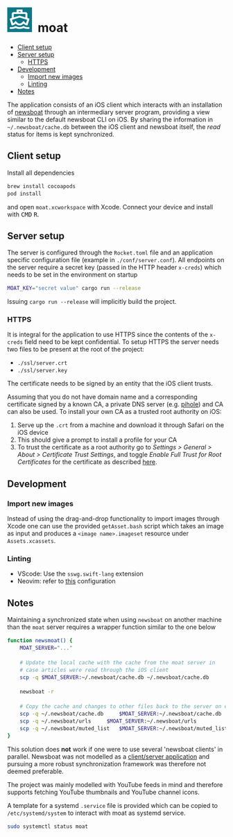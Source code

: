 <h1>
	<img src="./moat/Assets.xcassets/AppIcon.appiconset/57.png">&nbsp;&nbsp;moat
</h1>

* [Client setup](#client-setup)
* [Server setup](#server-setup)
	* [HTTPS](#https)
* [Development](#development)
	* [Import new images](#import-new-images)
	* [Linting](#linting)
* [Notes](#notes)

The application consists of an iOS client which interacts with an installation 
of [newsboat](https://github.com/newsboat/newsboat) through an 
intermediary server program, providing a view similar to the default 
newsboat CLI on iOS. By sharing the information in `~/.newsboat/cache.db` 
between the iOS client and newsboat itself, the *read* status for items is kept 
synchronized. 

## Client setup
Install all dependencies
```bash
brew install cocoapods
pod install
```
and open `moat.xcworkspace` with Xcode. Connect your device and install with 
<kbd>CMD</kbd> <kbd>R</kbd>.

## Server setup
The server is configured through the `Rocket.toml` file and an application 
specific configuration file (example in `./conf/server.conf`). All endpoints on 
the server require a secret key (passed in the HTTP header `x-creds`) which 
needs to be set in the environment on startup
```bash
MOAT_KEY="secret value" cargo run --release
```
Issuing `cargo run --release` will implicitly build the project.

### HTTPS
It is integral for the application to use HTTPS since the contents of 
the `x-creds` field need to be kept confidential. To setup HTTPS the server 
needs two files to be present at the root of the project: 

* `./ssl/server.crt`
* `./ssl/server.key` 

The certificate needs to be signed by an entity that the iOS client trusts.

Assuming that you do not have domain name and a corresponding certificate signed 
by a known CA, a private DNS server (e.g. [pihole](https://pi-hole.net/)) and CA 
can also be used. To install your own CA as a trusted root authority on iOS: 

1. Serve up the `.crt` from a machine and download it through Safari on the iOS device
2. This should give a prompt to install a profile for your CA
3. To trust the certificate as a root authority go to *Settings > General > About > Certificate Trust Settings*, and toggle *Enable Full Trust for Root Certificates* for the certificate as described [here](https://apple.stackexchange.com/a/371757/290763).

## Development

### Import new images
Instead of using the drag-and-drop functionality to import images through Xcode 
one can use the provided `getAsset.bash` script which takes an image as input 
and produces a `<image name>.imageset` resource under `Assets.xcassets`.

### Linting
* VScode: Use the `sswg.swift-lang` extension
* Neovim: refer to [this](https://github.com/neovim/nvim-lspconfig/blob/master/doc/server_configurations.md#sourcekit) configuration

## Notes
Maintaining a synchronized state when using `newsboat` on another machine than 
the `moat` server requires a wrapper function similar to the one below 
```bash
function newsmoat() {
	MOAT_SERVER="..."

	# Update the local cache with the cache from the moat server in
	# case articles were read through the iOS client
	scp -q $MOAT_SERVER:~/.newsboat/cache.db ~/.newsboat/cache.db 

	newsboat -r

	# Copy the cache and changes to other files back to the server on exit 
	scp -q ~/.newsboat/cache.db 	$MOAT_SERVER:~/.newsboat/cache.db
	scp -q ~/.newsboat/urls 	$MOAT_SERVER:~/.newsboat/urls
	scp -q ~/.newsboat/muted_list   $MOAT_SERVER:~/.newsboat/muted_list
}
```
This solution does **not** work if one were to use several 'newsboat clients' in 
parallel. Newsboat was not modelled as a [client/server application](https://github.com/newsboat/newsboat/issues/471) 
and pursuing a more robust synchronization framework was therefore not deemed preferable.

The project was mainly modelled with YouTube feeds in mind and therefore 
supports fetching YouTube thumbnails and YouTube channel icons. 

A template for a systemd `.service` file is provided which can be copied to 
`/etc/systemd/system` to interact with moat as systemd service.
```bash
sudo systemctl status moat
```
